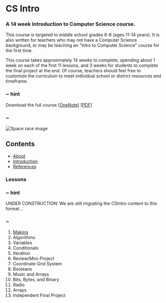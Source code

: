 # CS Intro

### A 14 week Introduction to Computer Science course.

This course is targeted to middle school grades 6-8 (ages 11-14 years).  It is also written for teachers who may not have a Computer Science background, or may be teaching an "Intro to Computer Science" course for the first time.

This course takes approximately 14 weeks to complete, spending about 1 week on each of the first 11 lessons, and 3 weeks for students to complete the final project at the end.  Of course, teachers should feel free to customize the curriculum to meet individual school or district resources and timeframe.

### ~ hint

Download the full course [[OneNote](https://aka.ms/intro2cs)] [[PDF](https://aka.ms/intro2cspdf)]

### ~

![Space race image](/static/courses/csintro.jpg)

## Contents

* [About](/courses/csintro/about)
* [Introduction](/courses/csintro/introduction)
* [References](/courses/csintro/references)

### Lessons


### ~ hint

UNDER CONSTRUCTION: We are still migrating the CSIntro content to this format...

### ~

1. [Making](/courses/csintro/making)
2. Algorithms 
3. Variables 
4. Conditionals 
5. Iteration 
6. Review/Mini-Project 
7. Coordinate Grid System
8. Booleans
9. Music and Arrays 
10. Bits, Bytes, and Binary 
11. Radio 
12. Arrays
13. Independent Final Project 
